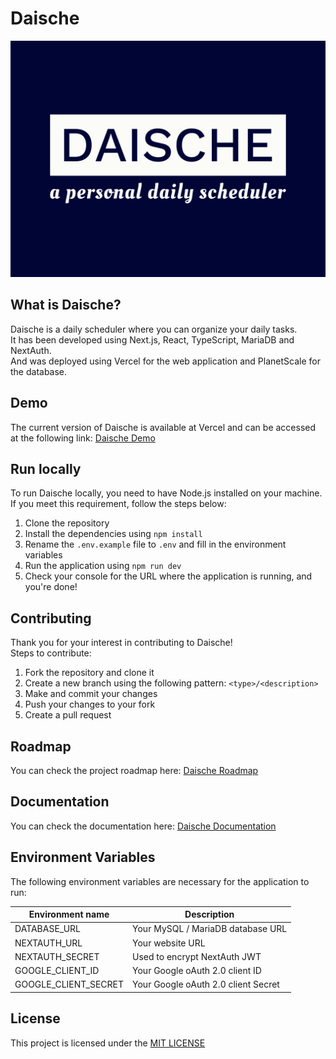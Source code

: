 # Daische

![Image with Daische Logo](./public/daische-logo.png "Daische Logo")

## What is Daische?
Daische is a daily scheduler where you can organize your daily tasks. <br />
It has been developed using Next.js, React, TypeScript, MariaDB and NextAuth. <br />
And was deployed using Vercel for the web application and PlanetScale for the database.

## Demo
The current version of Daische is available at Vercel and can be accessed at the following link: [Daische Demo](https://daische.vercel.app/)

## Run locally
To run Daische locally, you need to have Node.js installed on your machine. <br />
If you meet this requirement, follow the steps below:

1. Clone the repository
2. Install the dependencies using `npm install`
3. Rename the `.env.example` file to `.env` and fill in the environment variables
4. Run the application using `npm run dev`
5. Check your console for the URL where the application is running, and you're done!

## Contributing
Thank you for your interest in contributing to Daische! <br />
Steps to contribute:

1. Fork the repository and clone it
2. Create a new branch using the following pattern: `<type>/<description>`
3. Make and commit your changes
4. Push your changes to your fork
5. Create a pull request

## Roadmap
You can check the project roadmap here: [Daische Roadmap](https://github.com/users/vboechat/projects/9)

## Documentation
You can check the documentation here: [Daische Documentation](https://github.com/vboechat/daische/tree/master/docs)

## Environment Variables
The following environment variables are necessary for the application to run:

| Environment name     | Description                         |
|----------------------|-------------------------------------|
| DATABASE_URL         | Your MySQL / MariaDB database URL   |
| NEXTAUTH_URL         | Your website URL                    |
| NEXTAUTH_SECRET      | Used to encrypt NextAuth JWT        |
| GOOGLE_CLIENT_ID     | Your Google oAuth 2.0 client ID     |
| GOOGLE_CLIENT_SECRET | Your Google oAuth 2.0 client Secret |

## License
This project is licensed under the [MIT LICENSE](https://choosealicense.com/licenses/mit/)
